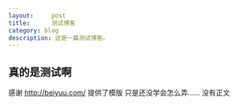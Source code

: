 ```yaml
---
layout:     post
title:      测试博客
category: blog
description: 这是一篇测试博客。
---
```


## 真的是测试啊
感谢 http://beiyuu.com/ 提供了模版 
只是还没学会怎么弄……
没有正文


